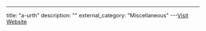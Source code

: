 ---
title: "a-urth"
description: ""
external_category: "Miscellaneous"
---[Visit Website](https://github.com/a-urth)

